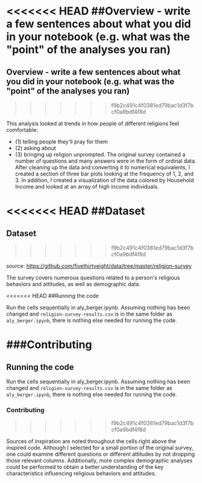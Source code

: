 <<<<<<< HEAD
##Overview -  write a few sentences about what you did in your notebook (e.g. what was the "point" of the analyses you ran)
=======
## Overview -  write a few sentences about what you did in your notebook (e.g. what was the "point" of the analyses you ran)
>>>>>>> f9b2c491c4f0381ed79bac1d3f7bcf0a9bdf4f8d

This analysis looked at trends in how people of different religions feel comfortable:
 * (1) telling people they'll pray for them
 * (2) asking about
 * (3) bringing up religion unprompted. 
The original survey contained a number of questions and many answers were in the form of ordinal data. After cleaning up the data and converting it to numerical equivalents, I created a section of three bar plots looking at the frequency of 1, 2, and 3. In addition, I created a visualization of the data colored by Household Income and looked at an array of high income individuals.

<<<<<<< HEAD
##Dataset 
=======
## Dataset 
>>>>>>> f9b2c491c4f0381ed79bac1d3f7bcf0a9bdf4f8d

source: https://github.com/fivethirtyeight/data/tree/master/religion-survey

The survey covers numerous questions related to a person's religious behaviors and attitudes, as well as demographic data. 

<<<<<<< HEAD
##Running the code 

Run the cells sequentially in aly_berger.ipynb. Assuming nothing has been changed and `religion-survey-results.csv` is in the same folder as `aly_berger.ipynb`, there is nothing else needed for running the code.

###Contributing 
=======
## Running the code 

Run the cells sequentially in aly_berger.ipynb. Assuming nothing has been changed and `religion-survey-results.csv` is in the same folder as `aly_berger.ipynb`, there is nothing else needed for running the code.

### Contributing 
>>>>>>> f9b2c491c4f0381ed79bac1d3f7bcf0a9bdf4f8d

Sources of inspiration are noted throughout the cells right above the inspired code. Although I selected for a small portion of the original survey, one could examine different questions or different attitudes by not dropping those relevant columns. Additionally, more complex demographic analyses could be performed to obtain a better understanding of the key characteristics influencing religious behaviors and attitudes.
